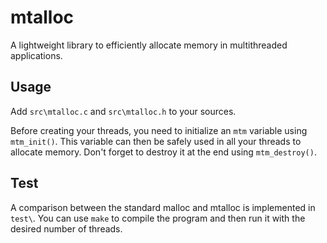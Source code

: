# mtalloc
A lightweight library to efficiently allocate memory in multithreaded applications.


## Usage

Add `src\mtalloc.c` and `src\mtalloc.h` to your sources.

Before creating your threads, you need to initialize an `mtm` variable using `mtm_init()`. This variable can then be safely used in all your threads to allocate memory. Don't forget to destroy it at the end using `mtm_destroy()`.

## Test

A comparison between the standard malloc and mtalloc is implemented in `test\`. You can use `make` to compile the program and then run it with the desired number of threads.
